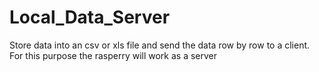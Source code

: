 # Local_Data_Server
Store data into an csv or xls file and send the data row by row to a client. For this purpose the rasperry will work as a server
